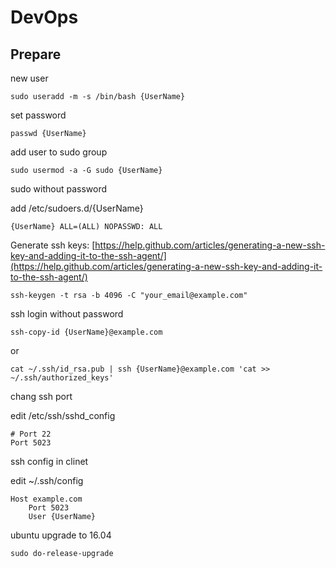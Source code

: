 # DevOps

## Prepare

new user

```
sudo useradd -m -s /bin/bash {UserName}
```

set password

```
passwd {UserName}
```

add user to sudo group

```
sudo usermod -a -G sudo {UserName}
```

sudo without password

add /etc/sudoers.d/{UserName}
```
{UserName} ALL=(ALL) NOPASSWD: ALL
```


Generate ssh keys:
[https://help.github.com/articles/generating-a-new-ssh-key-and-adding-it-to-the-ssh-agent/](https://help.github.com/articles/generating-a-new-ssh-key-and-adding-it-to-the-ssh-agent/)

```
ssh-keygen -t rsa -b 4096 -C "your_email@example.com"
```

ssh login without password

```
ssh-copy-id {UserName}@example.com
```
or
```
cat ~/.ssh/id_rsa.pub | ssh {UserName}@example.com 'cat >> ~/.ssh/authorized_keys'
```

chang ssh port

edit /etc/ssh/sshd_config
```
# Port 22 
Port 5023
```

ssh config in clinet

edit ~/.ssh/config
```
Host example.com
    Port 5023
    User {UserName}
```


ubuntu upgrade to 16.04
```
sudo do-release-upgrade
```
